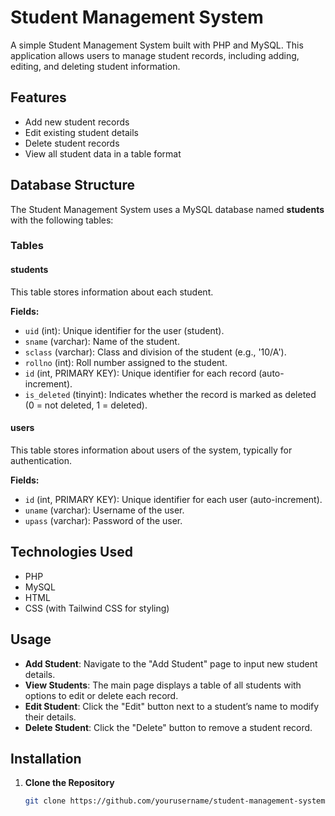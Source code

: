 # Student Management System

A simple Student Management System built with PHP and MySQL. This application allows users to manage student records, including adding, editing, and deleting student information.

## Features

- Add new student records
- Edit existing student details
- Delete student records
- View all student data in a table format

## Database Structure

The Student Management System uses a MySQL database named **students** with the following tables:

### Tables

#### students
This table stores information about each student.

**Fields:**
- `uid` (int): Unique identifier for the user (student).
- `sname` (varchar): Name of the student.
- `sclass` (varchar): Class and division of the student (e.g., '10/A').
- `rollno` (int): Roll number assigned to the student.
- `id` (int, PRIMARY KEY): Unique identifier for each record (auto-increment).
- `is_deleted` (tinyint): Indicates whether the record is marked as deleted (0 = not deleted, 1 = deleted).

#### users
This table stores information about users of the system, typically for authentication.

**Fields:**
- `id` (int, PRIMARY KEY): Unique identifier for each user (auto-increment).
- `uname` (varchar): Username of the user.
- `upass` (varchar): Password of the user.

## Technologies Used

- PHP
- MySQL
- HTML
- CSS (with Tailwind CSS for styling)

## Usage

- **Add Student**: Navigate to the "Add Student" page to input new student details.
- **View Students**: The main page displays a table of all students with options to edit or delete each record.
- **Edit Student**: Click the "Edit" button next to a student’s name to modify their details.
- **Delete Student**: Click the "Delete" button to remove a student record.

## Installation

1. **Clone the Repository**
   ```bash
   git clone https://github.com/yourusername/student-management-system.git
